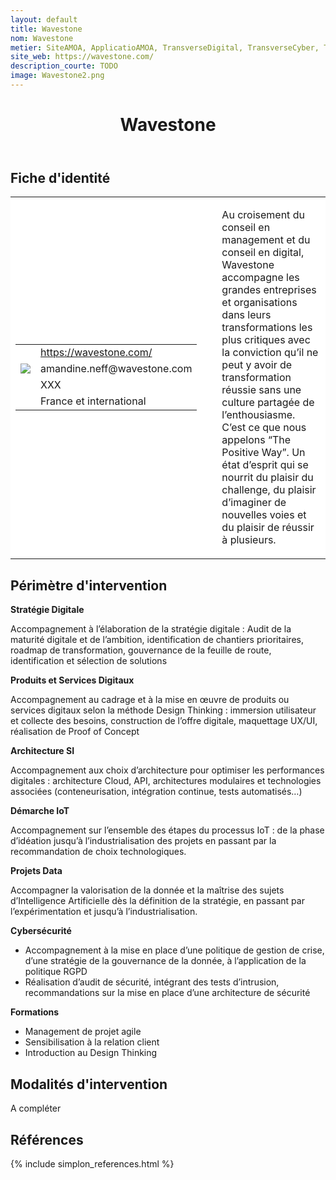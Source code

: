 ```yaml
---
layout: default
title: Wavestone
nom: Wavestone
metier: SiteAMOA, ApplicatioAMOA, TransverseDigital, TransverseCyber, TransverseData, Formation
site_web: https://wavestone.com/
description_courte: TODO
image: Wavestone2.png
---
```


<header>
	<h1> Wavestone </h1>
</header>

<div class="main">
	<h2> Fiche d'identité </h2>
	<table style="border-collapse: collapse;">
		<tr style="border: none; background-color:#FFFFFF;">
			<td style="border: none; background-color:#FFFFFF;width:20%;height:80%;">
				<div class="fiche_contact" style="">
					<table style="border-collapse: collapse;">
						<tr class="site_web" style="border: none; background-color:#FFFFFF;">
							<td style="border: none;">
								<img src="" class="fiche_icone"/>
							</td>
							<td style="border: none;">
								<a href="https://wavestone.com"> https://wavestone.com/ </a>
							</td>
						</tr>
						<tr class="contact" style="border: none; background-color:#FFFFFF;">
							<td style="border: none;display: table-cell;">
								<img src="{{site.url}}{{site.baseurl}}/images/email_icon.png" class="image" style="max-width:150%;vertical-align: middle;"/>
							</td>
							<td style="border: none;">
								amandine.neff@wavestone.com
							</td>
						</tr>
						<tr class="telephone" style="border: none; background-color:#FFFFFF;">
							<td style="border: none;">
								<img src="" class="fiche_icone"/>
							</td>
							<td style="border: none;">
								XXX
							</td>
						</tr>
						<tr class="zone" style="border: none; background-color:#FFFFFF;">
							<td style="border: none;">
								<img src="" class="fiche_icone"/>
							</td>
							<td style="border: none;">
								France et international
							</td>
						</tr>
					</table>
				</div>
			</td>
			<td style="width:10%;"/>
			<td style="background-color:#FFFFFF; width:60%;">
				<div class="fiche_identite">
					<p style="font-weight:normal;">
					Au croisement du conseil en management et du conseil en digital, Wavestone accompagne les grandes entreprises et organisations dans leurs transformations les plus critiques avec la conviction qu’il ne peut y avoir de transformation réussie sans une culture partagée de l’enthousiasme. C’est ce que nous appelons “The Positive Way”. Un état d’esprit qui se nourrit du plaisir du challenge, du plaisir d’imaginer de nouvelles voies et du plaisir de réussir à plusieurs.
					</p>
				</div>
			</td>
		</tr>
	</table>
	<div class="perimetre_intervention">
		<h2> Périmètre d'intervention </h2>
		<strong>Stratégie Digitale</strong>
		<p> Accompagnement à l’élaboration de la stratégie digitale : Audit de la maturité digitale et de l’ambition, identification de chantiers prioritaires, roadmap de transformation, gouvernance de la feuille de route, identification et sélection de solutions</p>
		<strong>Produits et Services Digitaux</strong>
		<p>Accompagnement au cadrage et à la mise en œuvre de produits ou services digitaux selon la méthode Design Thinking : immersion utilisateur et collecte des besoins, construction de l’offre digitale, maquettage UX/UI, réalisation de Proof of Concept</p>
		<strong>Architecture SI</strong>
		<p>Accompagnement aux choix d’architecture pour optimiser les performances digitales : architecture Cloud, API, architectures modulaires et technologies associées (conteneurisation, intégration continue, tests automatisés…)</p>
		<strong>Démarche IoT</strong>
		<p>Accompagnement sur l’ensemble des étapes du processus IoT : de la phase d’idéation jusqu’à l’industrialisation des projets en passant par la recommandation de choix technologiques.</p>
		<strong>Projets Data</strong>
		<p>Accompagner la valorisation de la donnée et la maîtrise des sujets d’Intelligence Artificielle dès la définition de la stratégie, en passant par l’expérimentation et jusqu’à l’industrialisation.</p>
		<strong>Cybersécurité</strong>
		<ul><li> Accompagnement à la mise en place d’une politique de gestion de crise, d’une stratégie de la gouvernance de la donnée, à l’application de la politique RGPD</li>
		<li> Réalisation d’audit de sécurité, intégrant des tests d’intrusion, recommandations sur la mise en place d’une architecture de sécurité</li></ul>
		<strong>Formations</strong>
		<ul>
		<li>Management de projet agile </li>
		<li>Sensibilisation à la relation client</li>
		<li>Introduction au Design Thinking</li>
		</ul>
	</div>
	<div class="modalite_intervention">
		<h2> Modalités d'intervention </h2>
		<p> A compléter </p>
	</div>
</div>
<footer class="references">
	<h2> Références </h2>
	{% include simplon_references.html %}
</footer>

